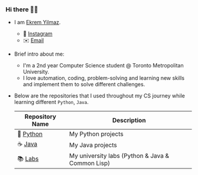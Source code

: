 ### Hi there 👋🏻

- I am [Ekrem Yilmaz](https://www.linkedin.com/in/ekrem-yilmaz-110940219/).
  * 📸 [Instagram](https://www.instagram.com/by_aekrem/)
  * ✉️ [Email](arifekremwork@gmail.com)

- Brief intro about me:
  * I'm a 2nd year Computer Science student @ Toronto Metropolitan University.
  * I love automation, coding, problem-solving and learning new skills and implement them to solve different challenges.
    
- Below are the repositories that I used throughout my CS journey while learning different `Python`, `Java`.

  | Repository Name | Description  |
  | ------ | ------ |
  | 🐍 [Python](https://github.com/arifekrem/Python) | My Python projects |
  | ☕️ [Java](https://github.com/arifekrem/Java) | My Java projects |
  | 📚 [Labs](https://github.com/arifekrem/Labs) | My university labs (Python & Java & Common Lisp)|
